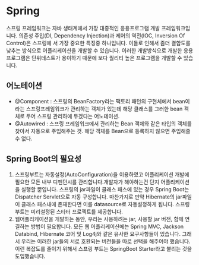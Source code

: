 # Spring

스프링 프레임워크는 자바 생태계에서 가장 대중적인 응용프로그램 개발 프레임워크입니다.
의존성 주입(DI, Dependency Injection)과 제어의 역전(IOC, Inversion Of Control)은 스프링에
서 가장 중요한 특징중 하나입니다. 이들로 인해서 좀더 결합도를 낮추는 방식으로 어플리케이션을 개발할 수 있습니다.
이러한 개발방식으로 개발한 응용프로그램은 단위테스트가 용이하기 때문에 보다 퀄리티 높은 프로그램을 개발할 수 있습니다.

## 어노테이션

- @Component : 스프링의 BeanFactory라는 팩토리 패턴의 구현체에서 bean이라는 스프링프레임워크가 관리하는 객체가 있는데 해당 클래스를 그러한 bean 객체로 두어 스프링 관리하에 두겠다는 어노테이션.
- @Autowired : 스프링 프레임워크에서 관리하는 Bean 객체와 같은 타입의 객체를 찾아서 자동으로 주입해주는 것. 해당 객체를 Bean으로 등록하지 않으면 주입해줄 수 없다.

## Spring Boot의 필요성

1. 스프링부트는 자동설정(AutoConfiguration)을 이용하였고 어플리케이션 개발에 필요한 모든 내부 디펜던시를 관리합니다.개발자가 해야하는건 단지 어플리케이션을 실행할 뿐입니다. 스프링의 jar파일이 클래스 패스에 있는 경우 Spring Boot는 Dispatcher Servlet으로 자동 구성합니다. 마찬가지로 만약 Hibernate의 jar파일이 클래스 패스내에 존재한다면 이를 datasource로 자동설정하게 됩니다. 스프링부트는 미리설정된 스타터 프로젝트를 제공합니다.
2. 웹어플리케이션을 개발하는 동안, 우리는 사용하려는 jar, 사용할 jar 버전, 함께 연결하는 방법이 필요합니다. 모든 웹 어플리케이션에는 Spring MVC, Jackson Databind, Hibernate 코어 및 Log4j와 같은 유사한 요구사항들이 있습니다. 그래서 우리는 이러한 jar들의 서로 호환되는 버전들을 따로 선택을 해주어야 했습니다. 이런 복잡도를 줄이기 위해서 스프링 부트는 SpringBoot Starter라고 불리는 것을 도입했습니다. 
